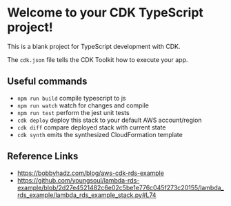 # Welcome to your CDK TypeScript project!

This is a blank project for TypeScript development with CDK.

The `cdk.json` file tells the CDK Toolkit how to execute your app.

## Useful commands

 * `npm run build`   compile typescript to js
 * `npm run watch`   watch for changes and compile
 * `npm run test`    perform the jest unit tests
 * `cdk deploy`      deploy this stack to your default AWS account/region
 * `cdk diff`        compare deployed stack with current state
 * `cdk synth`       emits the synthesized CloudFormation template

## Reference Links
 * https://bobbyhadz.com/blog/aws-cdk-rds-example
 * https://github.com/youngsoul/lambda-rds-example/blob/2d27e4521482c6e02c5be1e776c045f273c20155/lambda_rds_example/lambda_rds_example_stack.py#L74